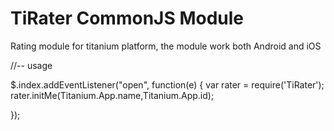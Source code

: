 TiRater  CommonJS Module
=======

Rating module for titanium platform, the module work both Android and iOS

 //-- usage 
 
 $.index.addEventListener("open", function(e) {
  		var  rater = require('TiRater');
     rater.initMe(Titanium.App.name,Titanium.App.id);
 
}); 


